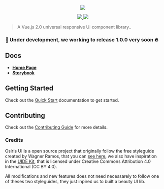 <p align="center">
  <img src="https://github.com/osiris-ui/osiris/blob/master/osiris.svg">
</p>

<p align="center">
  <a href="https://travis-ci.org/osiris-ui/osiris">
    <img src="https://travis-ci.org/osiris-ui/osiris.svg?branch=master">
  </a>
  <a href="https://npmjs.com/package/@osiris-ui/osiris">
    <img src="https://img.shields.io/npm/v/@osiris-ui/osiris.svg?colorB=0099f9">
  </a>
</p>

> A Vue.js 2.0 universal responsive UI component library..

### 🚧 Under development, we working to release 1.0.0 very soon :fire:

## Docs

* [**Home Page**](https://osiris-ui.github.io/osiris/#/)
* [**Storybook**](https://osiris.netlify.com/)

## Getting Started

Check out the [Quick Start](https://osiris-ui.github.io/osiris/#/quick-start) documentation to get started.

## Contributing

Check out the [Contributing Guide](CONTRIBUTING.md) for more details.

### Credits

Osiris UI is a open source project that originally follow the free styleguide created by Wagner Ramos, that you can [see here](https://dribbble.com/shots/4828637--Osiris-UI-Kit-Free-Sketch-Resource), we also have inspiration in the [UIDE Kit](https://dribbble.com/shots/3366725-UIDE-Kit-Style-Guide-Template-FREEBIE), that is licensed under Creative Commons Attribution 4.0 International (CC BY 4.0).

All modifications and new features does not need necessarely to follow one of theses two styleguides, they just inpired us to built a beauty UI lib.
